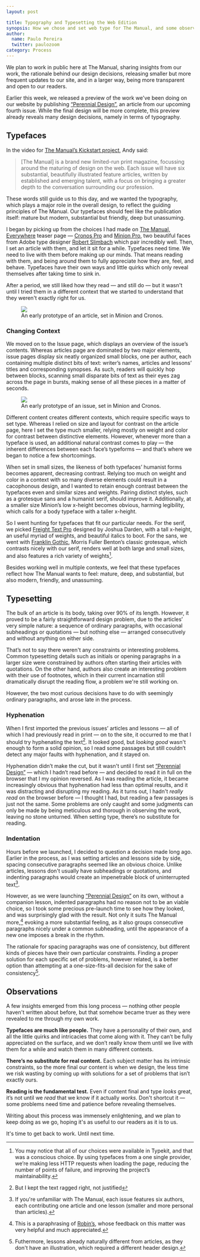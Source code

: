 ```yaml
---
layout: post

title: Typography and Typesetting the Web Edition
synopsis: How we chose and set web type for The Manual, and some observations.
author:
  name: Paulo Pereira
  twitter: paulozoom
category: Process
---
```


We plan to work in public here at The Manual, sharing insights from our work, the rationale behind our design decisions, releasing smaller but more frequent updates to our site, and in a larger way, being more transparent and open to our readers.

Earlier this week, we released a preview of the work we've been doing on our website by publishing [“Perennial Design”][perennial], an article from our upcoming fourth issue. While the final design will be more complete, this preview already reveals many design decisions, namely in terms of typography.

## Typefaces

In the video for [The Manual’s Kickstart project][kickstarter], Andy said:

> [The Manual] is a brand new limited-run print magazine, focussing around the maturing of design on the web. Each issue will have six substantial, beautifully illustrated feature articles, written by established and emerging talent, with a focus on bringing a greater depth to the conversation surrounding our profession.

These words still guide us to this day, and we wanted the typography, which plays a major role in the overall design, to reflect the guiding principles of The Manual. Our typefaces should feel like the publication itself: mature but modern, substantial but friendly, deep but unassuming.

I began by picking up from the choices I had made on [The Manual, Everywhere][everywhere] teaser page — [Cronos Pro][cronos] and [Minion Pro][minion], two beautiful faces from Adobe type designer [Robert Slimbach][slimbach] which pair incredibly well. Then, I set an article with them, and let it sit for a while. Typefaces need time. We need to live with them before making up our minds. That means reading with them, and being around them to fully appreciate how they are, feel, and behave. Typefaces have their own ways and little quirks which only reveal themselves after taking time to sink in.

After a period, we still liked how they read — and still do — but it wasn't until I tried them in a different context that we started to understand that they weren't exactly right for us.

<figure class="border">
<a href="/files/early-article-page.png"><img src="/files/early-article-page.png" /></a>
<figcaption>An early prototype of an article, set in Minion and Cronos.</figcaption>
</figure>

### Changing Context

We moved on to the Issue page, which displays an overview of the issue’s contents. Whereas articles page are dominated by two major elements, issue pages display six neatly organized small blocks, one per author, each containing multiple distinct bits of text: writer’s names, articles and lessons’ titles and corresponding synopses. As such, readers will quickly hop between blocks, scanning small disparate bits of text as their eyes zag across the page in bursts, making sense of all these pieces in a matter of seconds.

<figure class="border">
<a href="/files/early-issue-page.png"><img src="/files/early-issue-page.png" /></a>
<figcaption>An early prototype of an issue, set in Minion and Cronos.</figcaption>
</figure>

Different content creates different contexts, which require specific ways to set type. Whereas I relied on size and layout for contrast on the article page, here I set the type much smaller, relying mostly on weight and color for contrast between distinctive elements. However, whenever more than a typeface is used, an additional natural contrast comes to play — the inherent differences between each face’s typeforms — and that’s where we began to notice a few shortcomings.

When set in small sizes, the likeness of both typefaces’ humanist forms becomes apparent, decreasing contrast. Relying too much on weight and color in a context with so many diverse elements could result in a cacophonous design, and I wanted to retain enough contrast between the typefaces even and similar sizes and weights. Pairing distinct styles, such as a grotesque sans and a humanist serif, should improve it. Additionally, at a smaller size Minion’s low x-height becomes obvious, harming legibility, which calls for a body typeface with a taller x-height.

So I went hunting for typefaces that fit our particular needs. For the serif, we picked [Freight Text Pro][freight-text] designed by Joshua Darden, with a tall x-height, an useful myriad of weights, and beautiful italics to boot. For the sans, we went with [Franklin Gothic][franklin-gothic], Morris Fuller Benton’s classic grotesque, which contrasts nicely with our serif, renders well at both large and small sizes, and also features a rich variety of weights[^typekit].

Besides working well in multiple contexts, we feel that these typefaces reflect how The Manual wants to feel: mature, deep, and substantial, but also modern, friendly, and unassuming.

## Typesetting

The bulk of an article is its body, taking over 90% of its length. However, it proved to be a fairly straightforward design problem, due to the articles’ very simple nature: a sequence of ordinary paragraphs, with occasional subheadings or quotations — but nothing else — arranged consecutively and without anything on either side.

That’s not to say there weren't any constraints or interesting problems. Common typesetting details such as initials or opening paragraphs in a larger size were constrained by authors often starting their articles with quotations. On the other hand, authors also create an interesting problem with their use of footnotes, which in their current incarnation still dramatically disrupt the reading flow, a problem we're still working on.

However, the two most curious decisions have to do with seemingly ordinary paragraphs, and arose late in the process.

### Hyphenation

When I first imported the previous issues’ articles and lessons — all of which I had previously read in print — on to the site, it occurred to me that I should try hyphenating the text[^ragged]. It looked good, but _looking good_ wasn't enough to form a solid opinion, so I read some passages but still couldn’t detect any major faults with hyphenation, and it stayed on.

Hyphenation didn’t make the cut, but it wasn't until I first set [“Perennial Design”][perennial] — which I hadn’t read before — and decided to read it in full on the browser that I my opinion reversed. As I was reading the article, it became increasingly obvious that hyphenation had less than optimal results, and it was distracting and disrupting my reading. As it turns out, I hadn't _really read_ on the browser before — I thought I had, but reading a few passages is just not the same. Some problems are only caught and some judgments can only be made by being meticulous and thorough in observing the work, leaving no stone unturned. When setting type, there’s no substitute for reading.

### Indentation

Hours before we launched, I decided to question a decision made long ago. Earlier in the process, as I was setting articles and lessons side by side, spacing consecutive paragraphs seemed like an obvious choice. Unlike articles, lessons don't usually have subheadings or quotations, and indenting paragraphs would create an impenetrable block of uninterrupted text[^lessons]. 

However, as we were launching [“Perennial Design”][perennial] on its own, without a companion lesson, indented paragraphs had no reason not to be an viable choice, so I took some precious pre-launch time to see how they looked, and was surprisingly glad with the result. Not only it suits The Manual more,[^robin] evoking a more substantial feeling, as it also groups consecutive paragraphs nicely under a common subheading, until the appearance of a new one imposes a break in the rhythm.

The rationale for spacing paragraphs was one of consistency, but  different kinds of pieces have their own particular constraints. Finding a proper solution for each specific set of problems, however related, is a better option than attempting at a one-size-fits-all decision for the sake of consistency[^lesson-header].

## Observations

A few insights emerged from this long process — nothing other people haven't written about before, but that somehow became truer as they were revealed to me through my own work. 

**Typefaces are much like people.** They have a personality of their own, and all the little quirks and intricacies that come along with it. They can’t be fully appreciated on the surface, and we don’t really know them until we live with them for a while and watch them in many different contexts.

**There’s no substitute for real content.** Each subject matter has its intrinsic constraints, so the more final our content is when we design, the less time we risk wasting by coming up with solutions for a set of problems that isn’t exactly ours.

**Reading is the fundamental test.** Even if content final and type _looks_ great, it’s not until we _read_ that we know if it actually _works_. Don't shortcut it — some problems need time and patience before revealing themselves.

Writing about this process was immensely enlightening, and we plan to keep doing as we go, hoping it's as useful to our readers as it is to us.

It's time to get back to work. Until next time.

[^typekit]: You may notice that all of our choices were available in Typekit, and that was a conscious choice. By using typefaces from a one single provider, we’re making less HTTP requests when loading the page, reducing the number of points of failure, and improving the project’s maintainability.

[^ragged]: But I kept the text ragged right, not justified

[^lessons]: If you're unfamiliar with The Manual, each issue features six authors, each contributing one article and one lesson (smaller and more personal than articles).

[^lesson-header]: Futhermore, lessons already naturally different from articles, as they don't have an illustration, which required a different header design.

[^robin]: This is a paraphrasing of [Robin’s](https://twitter.com/robinrendle), whose feedback on this matter was very helpful and much appreciated.

[perennial]: http://alwaysreadthemanual.com/issues/4/wilson-miner/article
[kickstarter]: http://www.kickstarter.com/projects/goodonpaper/the-manual
[everywhere]: http://everywhere.alwaysreadthemanual.com
[cronos]: https://typekit.com/fonts/cronos-pro
[minion]: https://typekit.com/fonts/minion-pro
[slimbach]: http://en.wikipedia.org/wiki/Robert_Slimbach
[freight-text]: https://typekit.com/fonts/freight-text-pro
[franklin-gothic]: https://typekit.com/fonts/franklin-gothic-urw